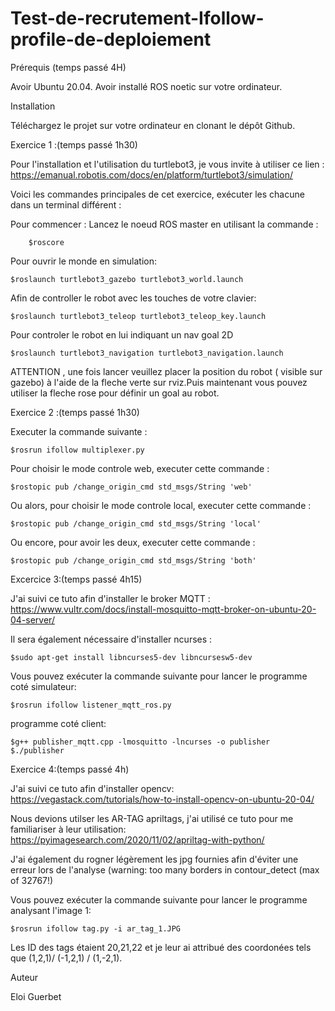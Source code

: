 # Test-de-recrutement-Ifollow-profile-de-deploiement



Prérequis (temps passé 4H)

Avoir Ubuntu 20.04.
Avoir installé ROS noetic sur votre ordinateur.    
    

Installation

Téléchargez le projet sur votre ordinateur en clonant le dépôt Github. 


Exercice 1 :(temps passé 1h30)

Pour l'installation et l'utilisation du turtlebot3, je vous invite à utiliser ce lien :
https://emanual.robotis.com/docs/en/platform/turtlebot3/simulation/

Voici les commandes principales de cet exercice, exécuter les chacune dans un terminal différent :

Pour commencer : Lancez le noeud ROS master en utilisant la commande :

        $roscore 

Pour ouvrir le monde en simulation:

    $roslaunch turtlebot3_gazebo turtlebot3_world.launch
    
Afin de controller le robot avec les touches de votre clavier:

    $roslaunch turtlebot3_teleop turtlebot3_teleop_key.launch
    
Pour controler le robot en lui indiquant un nav goal 2D

    $roslaunch turtlebot3_navigation turtlebot3_navigation.launch 
    
ATTENTION , une fois lancer veuillez placer la position du robot ( visible sur gazebo) à l'aide de la fleche verte sur rviz.Puis maintenant vous pouvez utiliser la fleche rose pour définir un goal au robot.    


Exercice 2 :(temps passé 1h30)

Executer la commande suivante :

    $rosrun ifollow multiplexer.py
    
Pour choisir le mode controle web, executer cette commande :

    $rostopic pub /change_origin_cmd std_msgs/String 'web'
    
Ou alors, pour choisir le mode controle local, executer cette commande :

    $rostopic pub /change_origin_cmd std_msgs/String 'local'
    
Ou encore, pour avoir les deux, executer cette commande  : 

    $rostopic pub /change_origin_cmd std_msgs/String 'both'  

Excercice 3:(temps passé 4h15)

J'ai suivi ce tuto afin d'installer le broker MQTT : https://www.vultr.com/docs/install-mosquitto-mqtt-broker-on-ubuntu-20-04-server/

Il sera également nécessaire d'installer ncurses :
   
    $sudo apt-get install libncurses5-dev libncursesw5-dev

Vous pouvez exécuter la commande suivante pour lancer le programme coté simulateur:
   
    $rosrun ifollow listener_mqtt_ros.py 

programme coté client:

    $g++ publisher_mqtt.cpp -lmosquitto -lncurses -o publisher   
    $./publisher

Exercice 4:(temps passé 4h)

J'ai suivi ce tuto afin d'installer opencv: https://vegastack.com/tutorials/how-to-install-opencv-on-ubuntu-20-04/

Nous devions utilser les  AR-TAG apriltags, j'ai  utilisé ce tuto pour me familiariser à leur utilisation: https://pyimagesearch.com/2020/11/02/apriltag-with-python/

J'ai également du rogner légèrement les jpg fournies afin d'éviter une erreur lors de l'analyse (warning: too many borders in contour_detect (max of 32767!)
   
Vous pouvez exécuter la commande suivante pour lancer le programme analysant l'image 1:

    $rosrun ifollow tag.py -i ar_tag_1.JPG  
   
Les ID des tags étaient 20,21,22 et je leur ai attribué des coordonées tels que (1,2,1)/ (-1,2,1) / (1,-2,1).
  

Auteur

Eloi Guerbet


